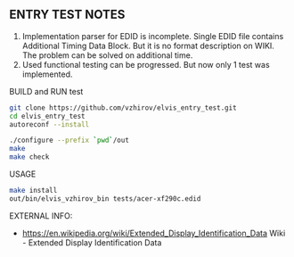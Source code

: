 **ENTRY TEST NOTES**
----

1) Implementation parser for EDID is incomplete.
   Single EDID file contains Additional Timing Data Block.
   But it is no format description on WIKI.
   The problem can be solved on additional time.
2) Used functional testing can be progressed.
   But now only 1 test was implemented.

BUILD and RUN test

```bash
git clone https://github.com/vzhirov/elvis_entry_test.git
cd elvis_entry_test
autoreconf --install

./configure --prefix `pwd`/out
make
make check

```

USAGE

```bash
make install
out/bin/elvis_vzhirov_bin tests/acer-xf290c.edid
```

EXTERNAL INFO:

* https://en.wikipedia.org/wiki/Extended_Display_Identification_Data
  Wiki - Extended Display Identification Data

